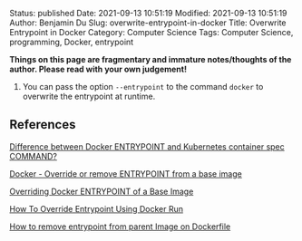 Status: published
Date: 2021-09-13 10:51:19
Modified: 2021-09-13 10:51:19
Author: Benjamin Du
Slug: overwrite-entrypoint-in-docker
Title: Overwrite Entrypoint in Docker
Category: Computer Science
Tags: Computer Science, programming, Docker, entrypoint

**Things on this page are fragmentary and immature notes/thoughts of the author. Please read with your own judgement!**

1. You can pass the option `--entrypoint` to the command `docker`
    to overwrite the entrypoint at runtime.

## References

[Difference between Docker ENTRYPOINT and Kubernetes container spec COMMAND?](https://stackoverflow.com/questions/44316361/difference-between-docker-entrypoint-and-kubernetes-container-spec-command)

[Docker - Override or remove ENTRYPOINT from a base image](https://stackoverflow.com/questions/41207522/docker-override-or-remove-entrypoint-from-a-base-image)

[Overriding Docker ENTRYPOINT of a Base Image](https://dzone.com/articles/overriding-docker-entrypoint-of-a-base-image)

[How To Override Entrypoint Using Docker Run](https://phoenixnap.com/kb/docker-run-override-entrypoint)

[How to remove entrypoint from parent Image on Dockerfile](https://stackoverflow.com/questions/40122152/how-to-remove-entrypoint-from-parent-image-on-dockerfile/40122359)
